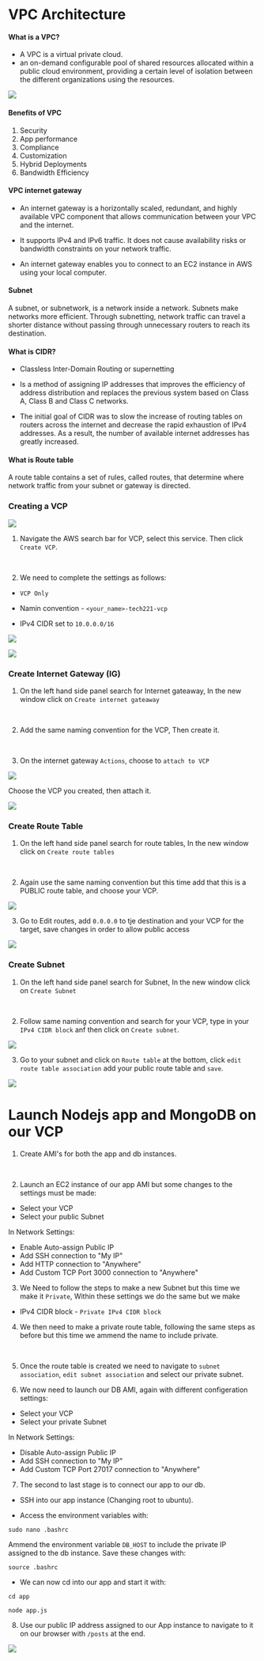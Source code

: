 # VPC Architecture

#### What is a VPC?

- A VPC is a virtual private cloud.
-  an on-demand configurable pool of shared resources allocated within a public cloud environment, providing a certain level of isolation between the different organizations using the resources.

![](VPC.png)

#### Benefits of VPC

1. Security
2. App performance
3. Compliance
4. Customization 
5. Hybrid Deployments
6. Bandwidth Efficiency

#### VPC internet gateway

- An internet gateway is a horizontally scaled, redundant, and highly available VPC component that allows communication between your VPC and the internet.

- It supports IPv4 and IPv6 traffic. It does not cause availability risks or bandwidth constraints on your network traffic.

- An internet gateway enables you to connect to an EC2 instance in AWS using your local computer.

#### Subnet

A subnet, or subnetwork, is a network inside a network. Subnets make networks more efficient. Through subnetting, network traffic can travel a shorter distance without passing through unnecessary routers to reach its destination.

#### What is CIDR?

- Classless Inter-Domain Routing or supernetting

- Is a method of assigning IP addresses that improves the efficiency of address distribution and replaces the previous system based on Class A, Class B and Class C networks.

- The initial goal of CIDR was to slow the increase of routing tables on routers across the internet and decrease the rapid exhaustion of IPv4 addresses. As a result, the number of available internet addresses has greatly increased.

#### What is Route table

A route table contains a set of rules, called routes, that determine where network traffic from your subnet or gateway is directed.

### Creating a VCP

![](VPC-aws.jpeg)

1. Navigate the AWS search bar for VCP, select this service. Then click `Create VCP`.

<br>

2. We need to complete the settings as follows:

- `VCP Only`

- Namin convention - `<your_name>-tech221-vcp`

- IPv4 CIDR set to `10.0.0.0/16`

![](img1.png)

![](img2.png)

### Create Internet Gateway (IG)

1. On the left hand side panel search for Internet gateaway, In the new window click on `Create internet gateaway`
<br>

2. Add the same naming convention for the VCP, Then create it.
<br>

3. On the internet gateway `Actions`, choose to `attach to VCP`

![](img3.png)

Choose the VCP you created, then attach it.

![](img4.png)

### Create Route Table 

1. On the left hand side panel search for route tables, In the new window click on `Create route tables`
<br>

2. Again use the same naming convention but this time add that this is a PUBLIC route table, and choose your VCP.

![](img7.png)

3. Go to Edit routes, add `0.0.0.0` to tje destination and your VCP for the target, save changes in order to allow public access

![](img10.png)

### Create Subnet

1. On the left hand side panel search for Subnet, In the new window click on `Create Subnet`
<br>

2. Follow same naming convention and search for your VCP, type in your `IPv4 CIDR block` anf then click on `Create subnet`.

![](img6.png)

3. Go to your subnet and click on `Route table` at the bottom, click `edit route table association` add your public route table and `save`.

![](img11.png)

# Launch Nodejs app and MongoDB on our VCP

1. Create AMI's for both the app and db instances. 
<br>

2. Launch an EC2 instance of our app AMI but some changes to the settings must be made:

- Select your VCP
- Select your public Subnet

In Network Settings:
- Enable Auto-assign Public IP
- Add SSH connection to "My IP"
- Add HTTP connection to "Anywhere"
- Add Custom TCP Port 3000 connection to "Anywhere"

3. We Need to follow the steps to make a new Subnet but this time we make it `Private`, Within these settings we do the same but we make 

- IPv4 CIDR block - `Private IPv4 CIDR block`

4. We then need to make a private route table, following the same steps as before but this time we ammend the name to include private. 
<br>

5. Once the route table is created we need to navigate to `subnet association`, `edit subnet association` and select our private subnet. 

6. We now need to launch our DB AMI, again with different configeration settings:

- Select your VCP
- Select your private Subnet

In Network Settings:
- Disable Auto-assign Public IP
- Add SSH connection to "My IP"
- Add Custom TCP Port 27017 connection to "Anywhere"

7. The second to last stage is to connect our app to our db.

- SSH into our app instance (Changing root to ubuntu).

- Access the environment variables with:
```
sudo nano .bashrc
```
Ammend the environment variable `DB_HOST` to include the private IP assigned to the db instance. Save these changes with:
```
source .bashrc
```

- We can now cd into our app and start it with:

```
cd app

node app.js 
```

8. Use our public IP address assigned to our App instance to navigate to it on our browser with `/posts` at the end.

![](img12.png)
